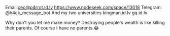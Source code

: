 Email:ceo@p4rrot.id.lv
https://www.nodeseek.com/space/13018
Telegram: @h4ck_message_bot
And my two universities
kingman.id.lv  gq.id.lv

Why don't you let me make money? Destroying people's wealth is like killing their parents. Of course I have no parents.😂
